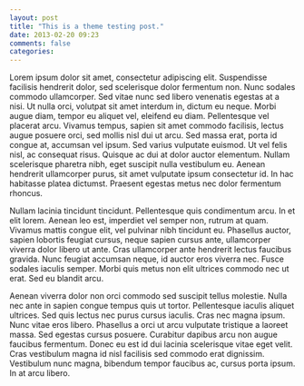 ```yaml
---
layout: post 
title: "This is a theme testing post."
date: 2013-02-20 09:23
comments: false
categories: 
---
```


Lorem ipsum dolor sit amet, consectetur adipiscing elit. Suspendisse facilisis hendrerit dolor, sed scelerisque dolor fermentum non. Nunc sodales commodo ullamcorper. Sed vitae nunc sed libero venenatis egestas at a nisi. Ut nulla orci, volutpat sit amet interdum in, dictum eu neque. Morbi augue diam, tempor eu aliquet vel, eleifend eu diam. Pellentesque vel placerat arcu. Vivamus tempus, sapien sit amet commodo facilisis, lectus augue posuere orci, sed mollis nisl dui ut arcu. Sed massa erat, porta id congue at, accumsan vel ipsum. Sed varius vulputate euismod. Ut vel felis nisl, ac consequat risus. Quisque ac dui at dolor auctor elementum. Nullam scelerisque pharetra nibh, eget suscipit nulla vestibulum eu. Aenean hendrerit ullamcorper purus, sit amet vulputate ipsum consectetur id. In hac habitasse platea dictumst. Praesent egestas metus nec dolor fermentum rhoncus.

Nullam lacinia tincidunt tincidunt. Pellentesque quis condimentum arcu. In et elit lorem. Aenean leo est, imperdiet vel semper non, rutrum at quam. Vivamus mattis congue elit, vel pulvinar nibh tincidunt eu. Phasellus auctor, sapien lobortis feugiat cursus, neque sapien cursus ante, ullamcorper viverra dolor libero ut ante. Cras ullamcorper ante hendrerit lectus faucibus gravida. Nunc feugiat accumsan neque, id auctor eros viverra nec. Fusce sodales iaculis semper. Morbi quis metus non elit ultrices commodo nec ut erat. Sed eu blandit arcu.

Aenean viverra dolor non orci commodo sed suscipit tellus molestie. Nulla nec ante in sapien congue tempus quis ut tortor. Pellentesque iaculis aliquet ultrices. Sed quis lectus nec purus cursus iaculis. Cras nec magna ipsum. Nunc vitae eros libero. Phasellus a orci ut arcu vulputate tristique a laoreet massa. Sed egestas cursus posuere. Curabitur dapibus arcu non augue faucibus fermentum. Donec eu est id dui lacinia scelerisque vitae eget velit. Cras vestibulum magna id nisl facilisis sed commodo erat dignissim. Vestibulum nunc magna, bibendum tempor faucibus ac, cursus porta ipsum. In at arcu libero.
